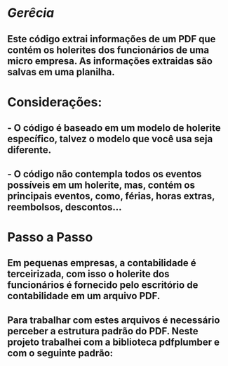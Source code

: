 # *Gerêcia*
## Este código extrai informações de um PDF que contém os holerites dos funcionários de uma micro empresa. As informações extraidas são salvas em uma planilha.


# Considerações:
## - O código é baseado em um modelo de holerite específico, talvez o modelo que você usa seja diferente.
## - O código não contempla todos os eventos possíveis em um holerite, mas, contém os principais eventos, como, férias, horas extras, reembolsos, descontos...

# Passo a Passo
## Em pequenas empresas, a contabilidade é terceirizada, com isso o holerite dos funcionários é fornecido pelo escritório de contabilidade em um arquivo PDF.
## Para trabalhar com estes arquivos é necessário perceber a estrutura padrão do PDF. Neste projeto trabalhei com a biblioteca pdfplumber e com o seguinte padrão:
![]()
